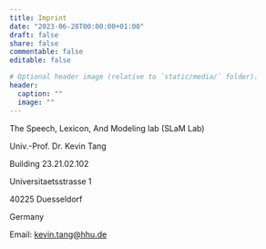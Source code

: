 ```yaml
---
title: Imprint
date: "2023-06-28T00:00:00+01:00"
draft: false
share: false
commentable: false
editable: false

# Optional header image (relative to `static/media/` folder).
header:
  caption: ""
  image: ""
---
```


The Speech, Lexicon, And Modeling lab (SLaM Lab)

Univ.-Prof. Dr. Kevin Tang

Building 23.21.02.102

Universitaetsstrasse 1

40225 Duesseldorf

Germany


Email: [kevin.tang@hhu.de](mailto:kevin.tang@hhu.de)
